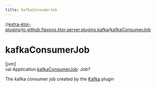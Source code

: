 ```yaml
---
title: kafkaConsumerJob
---
```

//[extra-ktor-plugins](../../index.md)/[io.github.flaxoos.ktor.server.plugins.kafka](index.md)/[kafkaConsumerJob](kafka-consumer-job.md)



# kafkaConsumerJob



[jvm]\
val Application.[kafkaConsumerJob](kafka-consumer-job.md): Job?



The kafka consumer job created by the [Kafka](-kafka.md) plugin




